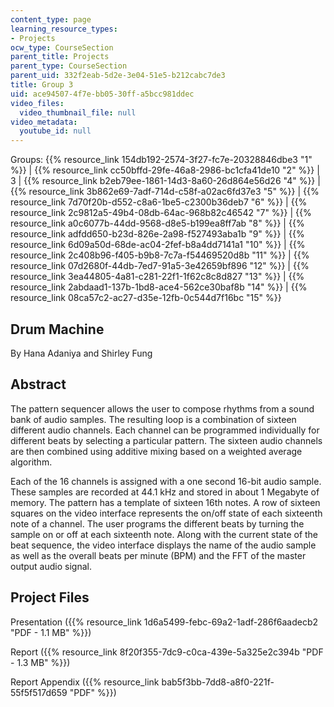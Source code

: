 ```yaml
---
content_type: page
learning_resource_types:
- Projects
ocw_type: CourseSection
parent_title: Projects
parent_type: CourseSection
parent_uid: 332f2eab-5d2e-3e04-51e5-b212cabc7de3
title: Group 3
uid: ace94507-4f7e-bb05-30ff-a5bcc981ddec
video_files:
  video_thumbnail_file: null
video_metadata:
  youtube_id: null
---
```


Groups: {{% resource_link 154db192-2574-3f27-fc7e-20328846dbe3 "1" %}} | {{% resource_link cc50bffd-29fe-46a8-2986-bc1cfa41de10 "2" %}} | 3 | {{% resource_link b2eb79ee-1861-14d3-8a60-26d864e56d26 "4" %}} | {{% resource_link 3b862e69-7adf-714d-c58f-a02ac6fd37e3 "5" %}} | {{% resource_link 7d70f20b-d552-c8a6-1be5-c2300b36deb7 "6" %}} | {{% resource_link 2c9812a5-49b4-08db-64ac-968b82c46542 "7" %}} | {{% resource_link a0c6077b-44dd-9568-d8e5-b199ea8ff7ab "8" %}} | {{% resource_link adfdd650-b23d-826e-2a98-f527493aba1b "9" %}} | {{% resource_link 6d09a50d-68de-ac04-2fef-b8a4dd7141a1 "10" %}} | {{% resource_link 2c408b96-f405-b9b8-7c7a-f54469520d8b "11" %}} | {{% resource_link 07d2680f-44db-7ed7-91a5-3e42659bf896 "12" %}} | {{% resource_link 3ea44805-4a81-c281-22f1-1f62c8c8d827 "13" %}} | {{% resource_link 2abdaad1-137b-1bd8-ace4-562ce30baf8b "14" %}} | {{% resource_link 08ca57c2-ac27-d35e-12fb-0c544d7f16bc "15" %}}

Drum Machine
------------

By Hana Adaniya and Shirley Fung

Abstract
--------

The pattern sequencer allows the user to compose rhythms from a sound bank of audio samples. The resulting loop is a combination of sixteen different audio channels. Each channel can be programmed individually for different beats by selecting a particular pattern. The sixteen audio channels are then combined using additive mixing based on a weighted average algorithm.

Each of the 16 channels is assigned with a one second 16-bit audio sample. These samples are recorded at 44.1 kHz and stored in about 1 Megabyte of memory. The pattern has a template of sixteen 16th notes. A row of sixteen squares on the video interface represents the on/off state of each sixteenth note of a channel. The user programs the different beats by turning the sample on or off at each sixteenth note. Along with the current state of the beat sequence, the video interface displays the name of the audio sample as well as the overall beats per minute (BPM) and the FFT of the master output audio signal.

Project Files
-------------

Presentation ({{% resource_link 1d6a5499-febc-69a2-1adf-286f6aadecb2 "PDF - 1.1 MB" %}})

Report ({{% resource_link 8f20f355-7dc9-c0ca-439e-5a325e2c394b "PDF - 1.3 MB" %}})

Report Appendix ({{% resource_link bab5f3bb-7dd8-a8f0-221f-55f5f517d659 "PDF" %}})
